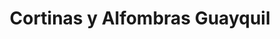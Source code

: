 ---
title: "Cortinas y Alfombras Guayquil"
url: /guayaquil/cortinas-y-alfombras-guayquil/
shop: Gardinen
---